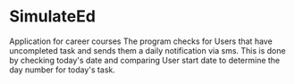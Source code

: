 # SimulateEd
Application for career courses
The program checks for Users that have uncompleted task and sends them a daily notification via sms. This is done by checking today's date and comparing User start date to determine the day number for today's task.

